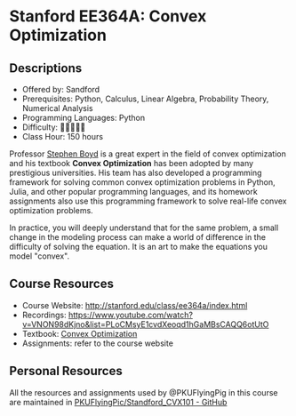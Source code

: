 # Stanford EE364A: Convex Optimization

## Descriptions

- Offered by: Sandford
- Prerequisites: Python, Calculus, Linear Algebra, Probability Theory, Numerical Analysis
- Programming Languages: Python
- Difficulty: 🌟🌟🌟🌟🌟
- Class Hour: 150 hours

Professor [Stephen Boyd](http://web.stanford.edu/~boyd) is a great expert in the field of convex optimization and his textbook **Convex Optimization** has been adopted by many prestigious universities. His team has also developed a programming framework for solving common convex optimization problems in Python, Julia, and other popular programming languages, and its homework assignments also use this programming framework to solve real-life convex optimization problems.

In practice, you will deeply understand that for the same problem, a small change in the modeling process can make a world of difference in the difficulty of solving the equation. It is an art to make the equations you model "convex".

## Course Resources

- Course Website: <http://stanford.edu/class/ee364a/index.html>
- Recordings: <https://www.youtube.com/watch?v=VNON98dKjno&list=PLoCMsyE1cvdXeoqd1hGaMBsCAQQ6otUtO>
- Textbook: [Convex Optimization](https://stanford.edu/~boyd/cvxbook/)
- Assignments: refer to the course website

## Personal Resources

All the resources and assignments used by @PKUFlyingPig in this course are maintained in [PKUFlyingPic/Standford_CVX101 - GitHub](https://github.com/PKUFlyingPig/Standford_CVX101)
